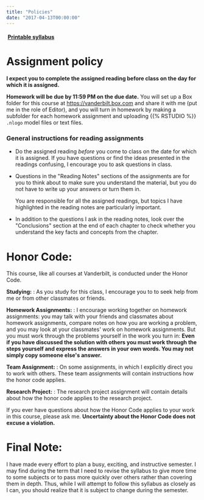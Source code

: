 ```yaml
---
title: "Policies"
date: "2017-04-13T00:00:00"
---
```

#### <a href="/files/EES_4760_5760_Syllabus.pdf" target="_blank"><i class="fa fa-file-pdf-o" style="margin-right:0.25em;"></i> **Printable syllabus**</a>

# **Assignment policy**

**I expect you to complete the assigned reading before class on the day
for which it is assigned.**

**Homework will be due by 11:59 PM on the due date.** You will set up a
Box folder for this course at <https://vanderbilt.box.com>
and share it with me (put me in the role of Editor), and you will turn in
homework by making a subfolder for each homework assignment and uploading
{{% RSTUDIO %}} `.nlogo` model files or text files.


### General instructions for reading assignments

* Do the assigned reading _before_ you come to class on the date for
  which it is assigned. If you have questions or find the ideas presented in
  the readings confusing, I encourage you to ask questions in class.
* Questions in the "Reading Notes" sections of the assignments are for you
  to think about to make sure you understand the material, but you do not have
  to write up your answers or turn them in.

    You are responsible for all the assigned readings, but topics I have
    highlighted in the reading notes are particularly important.
* In addition to the questions I ask in the reading notes, look over the
  "Conclusions" section at the end of each chapter
  to check whether you understand the key facts and concepts from the chapter.


# **Honor Code:**

This course, like all courses at Vanderbilt, is conducted under the Honor Code.

**Studying:**
: As you study for this class, I encourage you to to seek help from me or from
  other classmates or friends.

**Homework Assignments:**
: I encourage working together on homework assignments: you may talk with your
  friends and classmates about homework assignments, compare notes on how you
  are working a problem, and you may look at your classmates' work on homework
  assignments.
  But you must work through the problems yourself in the work you turn in:
  **Even if you have discussed the solution with others you must work through
  the steps yourself and express the answers in your own words. You may not
  simply copy someone else's answer.**

**Team Assignment:**
: On some assignments, in which I explicitly direct you to work with others.
  These team assignments will contain instructions how the honor code applies.

**Research Project:**
: The research project assignment will contain details about how the honor code
  applies to the research project.

If you ever have questions about how the Honor Code applies to your work
in this course, please ask me.
**Uncertainty about the Honor Code does not excuse a violation.**

# **Final Note:**

I have made every effort to plan a busy, exciting, and instructive semester.
I may find during the term that I need to revise the syllabus to give more time
to some subjects or to pass more quickly over others rather than covering them
in depth.
Thus, while I will attempt to follow this syllabus as closely as I can,
you should realize that it is subject to change during the semester.
